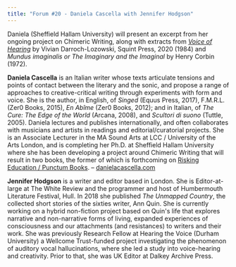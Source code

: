 ```yaml
---
title: "Forum #20 - Daniela Cascella with Jennifer Hodgson"
---
```


Daniela (Sheffield Hallam University) will present an excerpt from her ongoing project on Chimeric Writing, along with extracts from [*Voice of Hearing*](https://squint.press/01a_viviandarroch-lozowski_voiceofhearing/) by Vivian Darroch-Lozowski, Squint Press, 2020 (1984) and *Mundus imaginalis or The Imaginary and the Imaginal* by Henry Corbin (1972).

**Daniela Cascella** is an Italian writer whose texts articulate tensions and points of contact between the literary and the sonic, and propose a range of approaches to creative-critical writing through experiments with form and voice. She is the author, in English, of *Singed* (Equus Press, 2017), F.M.R.L. (Zer0 Books, 2015), *En Abîme* (Zer0 Books, 2012); and in Italian, of *The Cure: The Edge of the World* (Arcana, 2008), and *Scultori di suono* (Tuttle, 2005). Daniela lectures and publishes internationally, and often collaborates with musicians and artists in readings and editorial/curatorial projects. She is an Associate Lecturer in the MA Sound Arts at LCC / University of the Arts London, and is completing her Ph.D. at Sheffield Hallam University where she has been developing a project around Chimeric Writing that will result in two books, the former of which is forthcoming on [Risking Education / Punctum Books](https://punctumbooks.com/imprints/risking-education/). – [danielacascella.com](http://www.danielacascella.com)


**Jennifer Hodgson** is a writer and editor based in London. She is Editor-at-large at The White Review and the programmer and host of Humbermouth Literature Festival, Hull. In 2018 she published *The Unmapped Country*, the collected short stories of the sixties writer, Ann Quin. She is currently working on a hybrid non-fiction project based on Quin's life that explores narrative and non-narrative forms of living, expanded experiences of consciousness and our attachments (and resistances) to writers and their work. She was previously Research Fellow at Hearing the Voice (Durham University) a Wellcome Trust-funded project investigating the phenomenon of auditory vocal hallucinations, where she led a study into voice-hearing and creativity. Prior to that, she was UK Editor at Dalkey Archive Press.